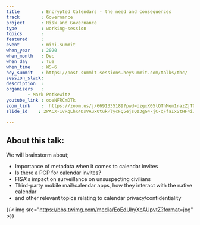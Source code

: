 ```yaml
---
title        : Encrypted Calendars - the need and consequences
track        : Governance
project      : Risk and Governance
type         : working-session
topics       :
featured     :
event        : mini-summit
when_year    : 2020
when_month   : Dec
when_day     : Tue
when_time    : WS-6
hey_summit   : https://post-summit-sessions.heysummit.com/talks/tbc/
session_slack:
description  :
organizers   :
        - Mark Potkewitz
youtube_link : ooeNFRCmDTk
zoom_link    :  https://zoom.us/j/6691335189?pwd=UzgxK05lQThMem1razZjT0EvamhtUT09
slide_id    : 2PACX-1vRqLhK4DsVAuxOtukPlycFQ5ejsQz3gG4-jC-qFfaIxStHF4iJWoodS2jG8gbddeexZDeZsX_LGfcxz

---
```


## About this talk:

We will brainstorm about;
- Importance of metadata when it comes to calendar invites
- Is there a PGP for calendar invites?
- FISA's impact on surveillance on unsuspecting civilians
- Third-party mobile mail/calendar apps, how they interact with the native calendar
- and other relevant topics relating to calendar privacy/confidentiality

{{< img src="https://pbs.twimg.com/media/EoEdUhyXcAUpvtZ?format=jpg" >}}
